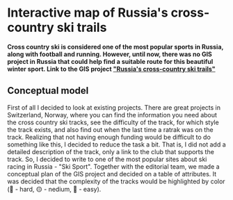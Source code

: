 # Interactive map of Russia's cross-country ski trails
__Cross country ski is considered one of the most popular sports in Russia, along with football and running. However, until now, there was no GIS project in Russia that could help find a suitable route for this beautiful winter sport. Link to the GIS project ["Russia's cross-country ski trails"](https://www.skisport.ru/ski-trail-map/)__
## Conceptual model
First of all I decided to look at existing projects. There are great projects in Switzerland, Norway, where you can find the information you need about the cross country ski tracks, see the difficulty of the track, for which style the track exists, and also find out when the last time a ratrak was on the track.
Realizing that not having enough funding would be difficult to do something like this, I decided to reduce the task a bit. That is, I did not add a detailed description of the track, only a link to the club that supports the track. 
So, I decided to write to one of the most popular sites about ski racing in Russia - "Ski Sport". Together with the editorial team, we made a conceptual plan of the GIS project and decided on a table of attributes. It was decided that the complexity of the tracks would be highlighted by color (🔴 - hard, 🟡 - nedium, 🔵 - easy).
